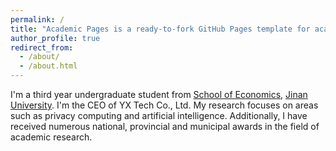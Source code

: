 ```yaml
---
permalink: /
title: "Academic Pages is a ready-to-fork GitHub Pages template for academic personal websites"
author_profile: true
redirect_from: 
  - /about/
  - /about.html
---
```


I'm a third year undergraduate student from [School of Economics](https://ec.jnu.edu.cn/main.htm), [Jinan University](https://www.jnu.edu.cn/main.htm). I'm the CEO of YX Tech Co., Ltd.   My research focuses on areas such as privacy computing and artificial intelligence. Additionally, I have received numerous national, provincial and municipal awards in the field of academic research.
